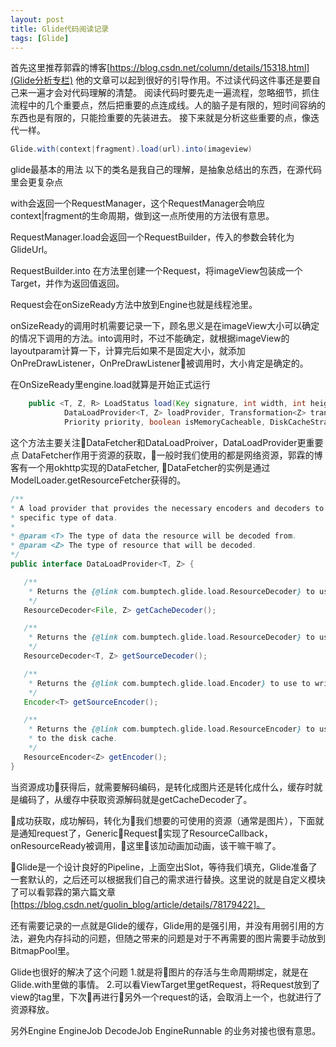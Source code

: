 ```yaml
---
layout: post
title: Glide代码阅读记录
tags: [Glide]
---
```

首先这里推荐郭霖的博客[https://blog.csdn.net/column/details/15318.html](Glide分析专栏)
他的文章可以起到很好的引导作用。不过读代码这件事还是要自己来一遍才会对代码理解的清楚。
阅读代码时要先走一遍流程，忽略细节，抓住流程中的几个重要点，然后把重要的点连成线。人的脑子是有限的，短时间容纳的东西也是有限的，只能捡重要的先装进去。
接下来就是分析这些重要的点，像迭代一样。
``` Java
Glide.with(context|fragment).load(url).into(imageview)
```
glide最基本的用法
以下的类名是我自己的理解，是抽象总结出的东西，在源代码里会更复杂点


with会返回一个RequestManager，这个RequestManager会响应context|fragment的生命周期，做到这一点所使用的方法很有意思。

RequestManager.load会返回一个RequestBuilder，传入的参数会转化为GlideUrl。

RequestBuilder.into 在方法里创建一个Request，将imageView包装成一个Target，并作为返回值返回。

Request会在onSizeReady方法中放到Engine也就是线程池里。

onSizeReady的调用时机需要记录一下，顾名思义是在imageView大小可以确定的情况下调用的方法。into调用时，不过不能确定，就根据imageView的layoutparam计算一下，计算完后如果不是固定大小，就添加OnPreDrawListener，OnPreDrawListener被调用时，大小肯定是确定的。

在OnSizeReady里engine.load就算是开始正式运行
```java
    public <T, Z, R> LoadStatus load(Key signature, int width, int height, DataFetcher<T> fetcher,
            DataLoadProvider<T, Z> loadProvider, Transformation<Z> transformation, ResourceTranscoder<Z, R> transcoder,
            Priority priority, boolean isMemoryCacheable, DiskCacheStrategy diskCacheStrategy, ResourceCallback cb)
```
这个方法主要关注DataFetcher和DataLoadProiver，DataLoadProvider更重要点
DataFetcher作用于资源的获取，一般时我们使用的都是网络资源，郭霖的博客有一个用okhttp实现的DataFetcher,
DataFetcher的实例是通过ModelLoader.getResourceFetcher获得的。



 ```java
 /**
 * A load provider that provides the necessary encoders and decoders to decode a specific type of resource from a
 * specific type of data.
 *
 * @param <T> The type of data the resource will be decoded from.
 * @param <Z> The type of resource that will be decoded.
 */
public interface DataLoadProvider<T, Z> {

    /**
     * Returns the {@link com.bumptech.glide.load.ResourceDecoder} to use to decode the resource from the disk cache.
     */
    ResourceDecoder<File, Z> getCacheDecoder();

    /**
     * Returns the {@link com.bumptech.glide.load.ResourceDecoder} to use to decode the resource from the original data.
     */
    ResourceDecoder<T, Z> getSourceDecoder();

    /**
     * Returns the {@link com.bumptech.glide.load.Encoder} to use to write the original data to the disk cache.
     */
    Encoder<T> getSourceEncoder();

    /**
     * Returns the {@link com.bumptech.glide.load.ResourceEncoder} to use to write the decoded and transformed resource
     * to the disk cache.
     */
    ResourceEncoder<Z> getEncoder();
}
```
当资源成功获得后，就需要解码编码，是转化成图片还是转化成什么，缓存时就是编码了，从缓存中获取资源解码就是getCacheDecoder了。

成功获取，成功解码，转化为我们想要的可使用的资源（通常是图片），下面就是通知request了，GenericRequest实现了ResourceCallback，onResourceReady被调用，这里该加动画加动画，该干嘛干嘛了。

Glide是一个设计良好的Pipeline，上面空出Slot，等待我们填充，Glide准备了一套默认的，之后还可以根据我们自己的需求进行替换。这里说的就是自定义模块了可以看郭霖的第六篇文章[https://blog.csdn.net/guolin_blog/article/details/78179422]。

还有需要记录的一点就是Glide的缓存，Glide用的是强引用，并没有用弱引用的方法，避免内存抖动的问题，但随之带来的问题是对于不再需要的图片需要手动放到BitmapPool里。

Glide也很好的解决了这个问题
1.就是将图片的存活与生命周期绑定，就是在Glide.with里做的事情。
2.可以看ViewTarget里getRequest，将Request放到了view的tag里，下次再进行另外一个request的话，会取消上一个，也就进行了资源释放。

另外Engine EngineJob DecodeJob EngineRunnable 的业务对接也很有意思。


